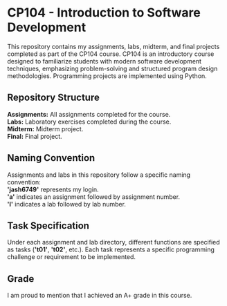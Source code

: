 # CP104 - Introduction to Software Development  
This repository contains my assignments, labs, midterm, and final projects completed as part of the CP104 course. 
CP104 is an introductory course designed to familiarize students with modern software development techniques, emphasizing
problem-solving and structured program design methodologies. Programming projects are implemented using Python.  

## Repository Structure  
__Assignments:__ All assignments completed for the course.  
__Labs:__ Laboratory exercises completed during the course.  
__Midterm:__ Midterm project.  
__Final:__ Final project.  

## Naming Convention  
Assignments and labs in this repository follow a specific naming convention:  
__'jash6749'__ represents my login.  
__'a'__ indicates an assignment followed by assignment number.  
__'l'__ indicates a lab followed by lab number.  

## Task Specification  
Under each assignment and lab directory, different functions are specified as tasks (__'t01'__, __'t02'__, etc.). Each task 
represents a specific programming challenge or requirement to be implemented.

## Grade  
I am proud to mention that I achieved an A+ grade in this course.
